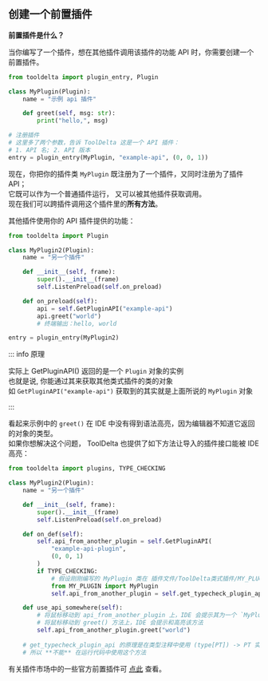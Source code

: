 ## 创建一个前置插件

**前置插件是什么？**

当你编写了一个插件，想在其他插件调用该插件的功能 API 时，你需要创建一个前置插件。

```python
from tooldelta import plugin_entry, Plugin

class MyPlugin(Plugin):
    name = "示例 api 插件"

    def greet(self, msg: str):
        print("hello,", msg)

# 注册插件
# 这里多了两个参数，告诉 ToolDelta 这是一个 API 插件：
# 1. API 名; 2. API 版本
entry = plugin_entry(MyPlugin, "example-api", (0, 0, 1))
```

现在，你把你的插件类 `MyPlugin` 既注册为了一个插件，又同时注册为了插件 API；  
它既可以作为一个普通插件运行， 又可以被其他插件获取调用。  
现在我们可以跨插件调用这个插件里的**所有方法**。

其他插件使用你的 API 插件提供的功能：

```python
from tooldelta import Plugin

class MyPlugin2(Plugin):
    name = "另一个插件"

    def __init__(self, frame):
        super().__init__(frame)
        self.ListenPreload(self.on_preload)

    def on_preload(self):
        api = self.GetPluginAPI("example-api")
        api.greet("world")
        # 终端输出：hello, world

entry = plugin_entry(MyPlugin2)
```

::: info 原理

实际上 GetPluginAPI() 返回的是一个 `Plugin` 对象的实例  
也就是说, 你能通过其来获取其他类式插件的类的对象  
如 `GetPluginAPI("example-api")` 获取到的其实就是上面所说的 `MyPlugin` 对象

:::

看起来示例中的 `greet()` 在 IDE 中没有得到语法高亮，因为编辑器不知道它返回的对象的类型。  
如果你想解决这个问题， ToolDelta 也提供了如下方法让导入的插件接口能被 IDE 高亮：
```python
from tooldelta import plugins, TYPE_CHECKING

class MyPlugin2(Plugin):
    name = "另一个插件"

    def __init__(self, frame):
        super().__init__(frame)
        self.ListenPreload(self.on_preload)

    def on_def(self):
        self.api_from_another_plugin = self.GetPluginAPI(
            "example-api-plugin",
            (0, 0, 1)
        )
        if TYPE_CHECKING:
            # 假设刚刚编写的 MyPlugin 类在 插件文件/ToolDelta类式插件/MY_PLUGIN/__init__.py 文件中
            from MY_PLUGIN import MyPlugin
            self.api_from_another_plugin = self.get_typecheck_plugin_api(MyPlugin)

    def use_api_somewhere(self):
        # 将鼠标移动到 api_from_another_plugin 上，IDE 会提示其为一个 `MyPlugin` 对象
        # 将鼠标移动到 greet() 方法上，IDE 会提示和高亮该方法
        self.api_from_another_plugin.greet("world")
        
    # get_typecheck_plugin_api 的原理是在类型注释中使用 (type[PT]) -> PT 实现类型检测
    # 所以 **不能** 在运行代码中使用这个方法

```

有关插件市场中的一些官方前置插件可 [点此](/plugin-dev/api/pref-plugins/index.md) 查看。